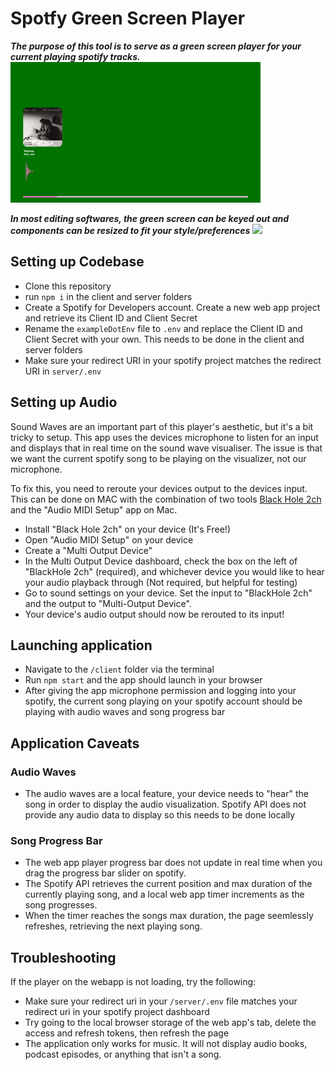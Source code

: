 # Spotfy Green Screen Player

_**The purpose of this tool is to serve as a green screen player for your current playing spotify tracks.**_
![](https://github.com/MMufuT/Spotify-Green-Screen-Player/blob/main/web_app_demo.gif)

**_In most editing softwares, the green screen can be keyed out and components can be resized to fit your style/preferences_**
![](https://github.com/MMufuT/Spotify-Green-Screen-Player/blob/main/editing_demo.gif)

## Setting up Codebase
- Clone this repository
- run `npm i` in the client and server folders
- Create a Spotify for Developers account. Create a new web app project and retrieve its Client ID and Client Secret
- Rename the `exampleDotEnv` file to `.env` and replace the Client ID and Client Secret with your own. This needs to be done in the client and server folders
- Make sure your redirect URI in your spotify project matches the redirect URI in `server/.env`

## Setting up Audio
Sound Waves are an important part of this player's aesthetic, but it's a bit tricky to setup. This app uses the devices microphone to listen for an input
and displays that in real time on the sound wave visualiser. The issue is that we want the current spotify song to be playing on the visualizer, not our microphone.

To fix this, you need to reroute your devices output to the devices input. This can be done on MAC with the combination of two tools [Black Hole 2ch](https://existential.audio/blackhole/)
and the "Audio MIDI Setup" app on Mac.
- Install "Black Hole 2ch" on your device (It's Free!)
- Open "Audio MIDI Setup" on your device
- Create a "Multi Output Device"
- In the Multi Output Device dashboard, check the box on the left of "BlackHole 2ch" (required), and whichever device you would like to hear your audio playback through (Not required, but helpful for testing)
- Go to sound settings on your device. Set the input to "BlackHole 2ch" and the output to "Multi-Output Device".
- Your device's audio output should now be rerouted to its input!

## Launching application
- Navigate to the `/client` folder via the terminal
- Run `npm start` and the app should launch in your browser
- After giving the app microphone permission and logging into your spotify, the current song playing on your spotify account should be playing with audio waves and song progress bar

## Application Caveats
### Audio Waves
- The audio waves are a local feature, your device needs to "hear" the song in order to display the audio visualization. Spotify API does not provide any audio data to display so this needs to be done locally
### Song Progress Bar
- The web app player progress bar does not update in real time when you drag the progress bar slider on spotify.
- The Spotify API retrieves the current position and max duration of the currently playing song, and a local web app timer increments as the song progresses.
- When the timer reaches the songs max duration, the page seemlessly refreshes, retrieving the next playing song.

## Troubleshooting
If the player on the webapp is not loading, try the following:
- Make sure your redirect uri in your `/server/.env` file matches your redirect uri in your spotify project dashboard
- Try going to the local browser storage of the web app's tab, delete the access and refresh tokens, then refresh the page
- The application only works for music. It will not display audio books, podcast episodes, or anything that isn't a song.
